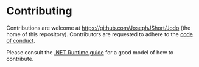 Contributing
====

Contributions are welcome at https://github.com/JosephJShort/Jodo (the home of this repository). Contributors are requested to adhere to the [code of conduct](CODE-OF-CONDUCT.md).

Please consult the [.NET Runtime guide](https://github.com/dotnet/runtime/blob/main/CONTRIBUTING.md) for a good model of how to contribute.
